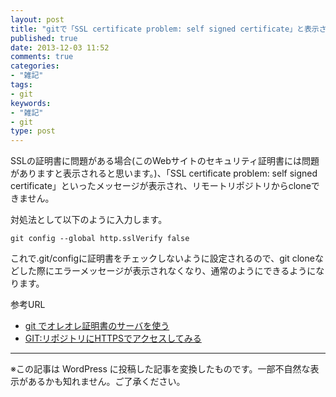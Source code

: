 ```yaml
---
layout: post
title: "gitで「SSL certificate problem: self signed certificate」と表示された時の対処法"
published: true
date: 2013-12-03 11:52
comments: true
categories:
- "雑記"
tags:
- git
keywords:
- "雑記"
- git
type: post
---
```

SSLの証明書に問題がある場合(このWebサイトのセキュリティ証明書には問題がありますと表示されると思います。)、「SSL certificate problem: self signed certificate」といったメッセージが表示され、リモートリポジトリからcloneできません。

対処法として以下のように入力します。

	git config --global http.sslVerify false


これで.git/configに証明書をチェックしないように設定されるので、git cloneなどした際にエラーメッセージが表示されなくなり、通常のようにできるようになります。

参考URL

- [git でオレオレ証明書のサーバを使う](http://ecpplus.net/weblog/git-%E3%81%A7%E3%82%AA%E3%83%AC%E3%82%AA%E3%83%AC%E8%A8%BC%E6%98%8E%E6%9B%B8%E3%81%AE%E3%82%B5%E3%83%BC%E3%83%90%E3%82%92%E4%BD%BF%E3%81%86/ "git でオレオレ証明書のサーバを使う")
- [GIT:リポジトリにHTTPSでアクセスしてみる](http://319ring.net/blog/archives/1164 "GIT:リポジトリにHTTPSでアクセスしてみる")


---
※この記事は WordPress に投稿した記事を変換したものです。一部不自然な表示があるかも知れません。ご了承ください。
